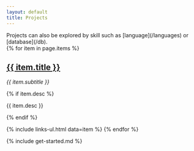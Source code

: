 ```yaml
---
layout: default
title: Projects
---
```


<section markdown="1">
Projects can also be explored by skill such as [language](/languages) or [database](/db).
</section>

<section>
{% for item in page.items %}
  <h1><a href="{{ item.url }}">{{ item.title }}</a></h1>

  <p><em>{{ item.subtitle }}</em></p>

  {% if item.desc %}
  <p>{{ item.desc }}</p>
  {% endif %}

  {% include links-ul.html data=item %}
{% endfor %}
</section>

<section markdown="1">
{% include get-started.md %}
</section>

<script>
element = document.getElementById("project-menu");
element.className += " active";
</script>

